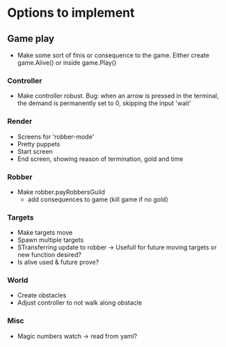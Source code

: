# Options to implement

## Game play

- Make some sort of finis or consequence to the game. Either create game.Alive() or inside game.Play()

### Controller
- Make controller robust. Bug: when an arrow is pressed in the terminal, the demand is permanently set to 0, skipping the input 'wait'

### Render

- Screens for 'robber-mode'
- Pretty puppets
- Start screen
- End screen, showing reason of termination, gold and time

### Robber
- Make robber.payRobbersGuild
    - add consequences to game (kill game if no gold)

### Targets

- Make targets move
- Spawn multiple targets
- STransferring update to robber -> Usefull for future moving targets or new function desired?
- Is alive used & future prove?

### World
- Create obstacles
- Adjust controller to not walk along obstacle

### Misc

- Magic numbers watch -> read from yaml?

